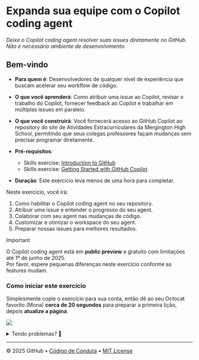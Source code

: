 # Expanda sua equipe com o Copilot coding agent

_Deixe o Copilot coding agent resolver suas issues diretamente no GitHub. Não é necessário ambiente de desenvolvimento._

## Bem-vindo

- **Para quem é**: Desenvolvedores de qualquer nível de experiência que buscam acelerar seu workflow de código.
- **O que você aprenderá**: Como atribuir uma issue ao Copilot, revisar o trabalho do Copilot, fornecer feedback ao Copilot e trabalhar em múltiplas issues em paralelo.
- **O que você construirá**: Você fornecerá acesso ao GitHub Copilot ao repository do site de Atividades Extracurriculares da Mergington High School, permitindo que seus colegas professores façam mudanças sem precisar programar diretamente.
- **Pré-requisitos**:

  - Skills exercise: [Introduction to GitHub](https://github.com/skills/introduction-to-github)
  - Skills exercise: [Getting Started with GitHub Copilot](https://github.com/skills/getting-started-with-github-copilot)

- **Duração**: Este exercício leva menos de uma hora para completar.

Neste exercício, você irá:

1. Como habilitar o Copilot coding agent no seu repository.
1. Atribuir uma issue e entender o progresso do seu agent.
1. Colaborar com seu agent nas mudanças de código.
1. Customizar e otimizar o workspace do seu agent.
1. Preparar nossas issues para melhores resultados.

> [!IMPORTANT]
> O Copilot coding agent está em **public preview** e gratuito com limitações até 1º de junho de 2025.  
> Por favor, espere pequenas diferenças neste exercício conforme as features mudam.

### Como iniciar este exercício

Simplesmente copie o exercício para sua conta, então dê ao seu Octocat favorito (Mona) **cerca de 20 segundos** para preparar a primeira lição, depois **atualize a página**.

[![](https://img.shields.io/badge/Copy%20Exercise-%E2%86%92-1f883d?style=for-the-badge&logo=github&labelColor=197935)](https://github.com/new?template_owner=skills&template_name=expand-your-team-with-copilot&owner=%40me&name=skills-expand-your-team-with-copilot&description=Exercise:+Expand+your+team+with+GitHub+Copilot+coding+agent&visibility=public)

<details>
<summary>Tendo problemas? 🤷</summary><br/>

Ao copiar o exercício, recomendamos as seguintes configurações:

- Para owner, escolha sua conta pessoal ou uma organização para hospedar o repository.

- Recomendamos criar um repository público, já que repositories privados usarão minutos do Actions.

Se o exercício não estiver pronto em 20 segundos, por favor verifique a aba [Actions](../../actions).

- Verifique se há um job rodando. Às vezes simplesmente demora um pouco mais.

- Se a página mostrar um job que falhou, por favor abra uma issue. Legal, você encontrou um bug! 🐛

</details>

---

&copy; 2025 GitHub &bull; [Código de Conduta](https://www.contributor-covenant.org/version/2/1/code_of_conduct/code_of_conduct.md) &bull; [MIT License](https://gh.io/mit)
